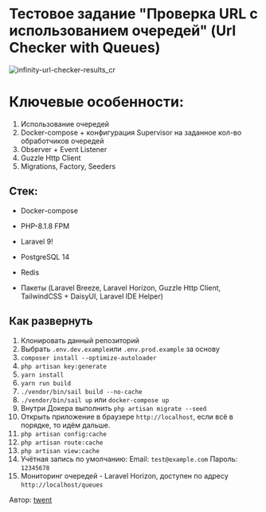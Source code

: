 # Тестовое задание "Проверка URL с использованием очередей" (Url Checker with Queues)

![infinity-url-checker-results_cr](https://user-images.githubusercontent.com/7511983/178134731-92aec1a0-e9e7-4dfd-8159-94f4e16ad385.jpg)

# Ключевые особенности:
1) Использование очередей
2) Docker-compose + конфигурация Supervisor на заданное кол-во обработчиков очередей  
3) Observer + Event Listener
4) Guzzle Http Client
5) Migrations, Factory, Seeders

## Стек:

- Docker-compose
- PHP-8.1.8 FPM
- Laravel 9!

- PostgreSQL 14
- Redis
- Пакеты (Laravel Breeze, Laravel Horizon, Guzzle Http Client, TailwindCSS + DaisyUI, Laravel IDE Helper)

## Как развернуть

1) Клонировать данный репозиторий
2) Выбрать `.env.dev.example`или `.env.prod.example` за основу
3) `composer install --optimize-autoloader`
4) `php artisan key:generate`
5) `yarn install`
6) `yarn run build`
7) `./vendor/bin/sail build --no-cache`
8) `./vendor/bin/sail up` или `docker-compose up`
9) Внутри Докера выполнить `php artisan migrate --seed`
10) Открыть приложение в браузере `http://localhost`, если всё в порядке, то идём дальше.
11) `php artisan config:cache`
12) `php artisan route:cache`
13) `php artisan view:cache`
14) Учётная запись по умолчанию:
    Email: `test@example.com`
    Пароль: `12345678`
15) Мониторинг очередей - Laravel Horizon, доступен по адресу `http://localhost/queues`

Автор: [twent](https://github.com/twent)
